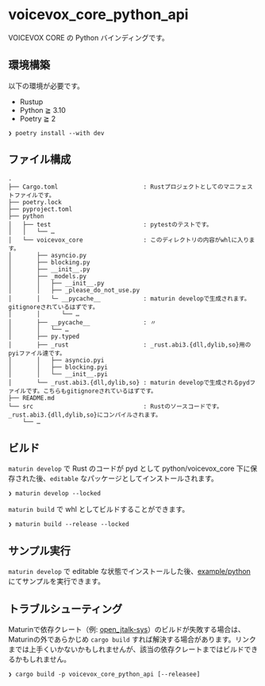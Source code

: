 # voicevox\_core\_python\_api

VOICEVOX CORE の Python バインディングです。

## 環境構築

以下の環境が必要です。

- Rustup
- Python ≧ 3.10
- Poetry ≧ 2

```console
❯ poetry install --with dev
```

## ファイル構成

```console
.
├── Cargo.toml                        : Rustプロジェクトとしてのマニフェストファイルです。
├── poetry.lock
├── pyproject.toml
├── python
│   ├── test                          : pytestのテストです。
│   │   └── …
│   └── voicevox_core                 : このディレクトリの内容がwhlに入ります。
│       ├── asyncio.py
│       ├── blocking.py
│       ├── __init__.py
│       ├── _models.py
│       │   ├── __init__.py
│       │   ├── _please_do_not_use.py
│       │   └─ __pycache__            : maturin developで生成されます。gitignoreされているはずです。
│       │      └── …
│       ├── __pycache__               : 〃
│       │   └── …
│       ├── py.typed
│       ├── _rust                     : _rust.abi3.{dll,dylib,so}用のpyiファイル達です。
│       │   ├── asyncio.pyi
│       │   ├── blocking.pyi
│       │   └── __init__.pyi
│       └── _rust.abi3.{dll,dylib,so} : maturin developで生成されるpydファイルです。こちらもgitignoreされているはずです。
├── README.md
└── src                               : Rustのソースコードです。_rust.abi3.{dll,dylib,so}にコンパイルされます。
    └── …
```

## ビルド

`maturin develop` で Rust のコードが pyd として python/voicevox\_core 下に保存された後、`editable` なパッケージとしてインストールされます。

```console
❯ maturin develop --locked
```

`maturin build` で whl としてビルドすることができます。

```console
❯ maturin build --release --locked
```

## サンプル実行

`maturin develop` で editable な状態でインストールした後、[example/python](../../example/python) にてサンプルを実行できます。

## トラブルシューティング

Maturinで依存クレート（例: [open\_jtalk-sys](https://github.com/VOICEVOX/open_jtalk-rs)）のビルドが失敗する場合は、Maturinの外であらかじめ `cargo build` すれば解決する場合があります。リンクまでは上手くいかないかもしれませんが、該当の依存クレートまではビルドできるかもしれません。

```console
❯ cargo build -p voicevox_core_python_api [--releasee]
```
